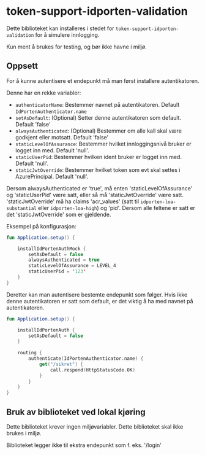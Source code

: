 # token-support-idporten-validation

Dette biblioteket kan installeres i stedet for `token-support-idporten-validation` for å simulere innlogging.

Kun ment å brukes for testing, og bør ikke havne i miljø.

## Oppsett 

For å kunne autentisere et endepunkt må man først installere autentikatoren.

Denne har en rekke variabler:

- `authenticatorName`: Bestemmer navnet på autentikatoren. Default `IdPortenAuthenticator.name`
- `setAsDefault`: (Optional) Setter denne autentikatoren som default. Default 'false'
- `alwaysAuthenticated`: (Optional) Bestemmer om alle kall skal være godkjent eller motsatt. Default 'false'
- `staticLevelOfAssurance`: Bestemmer hvilket innloggingsnivå bruker er logget inn med. Default 'null'.
- `staticUserPid`: Bestemmer hvilken ident bruker er logget inn med. Default 'null'.
- `staticJwtOverride`: Bestemmer hvilket token som evt skal settes i AzurePrincipal. Default 'null'.

Dersom alwaysAuthenticated er 'true', må enten 'staticLevelOfAssurance' og 'staticUserPid' være satt, eller så
må 'staticJwtOverride' være satt. 'staticJwtOverride' må ha claims 'acr_values' (satt til `idporten-loa-substantial` eller `idporten-loa-high`) og 'pid'.
Dersom alle feltene er satt er det 'staticJwtOverride' som er gjeldende.

Eksempel på konfigurasjon:

```kotlin
fun Application.setup() {

    installIdPortenAuthMock {
        setAsDefault = false
        alwaysAuthenticated = true
        staticLevelOfAssurance = LEVEL_4
        staticUserPid = '123'
    }
}
```

Deretter kan man autentisere bestemte endepunkt som følger. Hvis ikke denne autentikatoren er satt som default, er det
viktig å ha med navnet på autentikatoren.

```kotlin
fun Application.setup() {

    installIdPortenAuth {
        setAsDefault = false
    }
    
    routing {
        authenticate(IdPortenAuthenticator.name) {
            get("/sikret") {
                call.respond(HttpStatusCode.OK)
            }
        }
    }
}
```

## Bruk av biblioteket ved lokal kjøring 

Dette biblioteket krever ingen miljøvariabler. Dette biblioteket skal ikke brukes i miljø.

Biblioteket legger ikke til ekstra endepunkt som f. eks. '/login'
